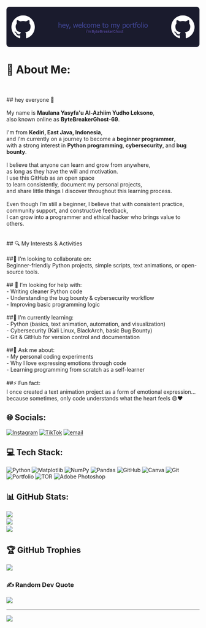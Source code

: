 ![ByteBreakerGhost](img/github-header-image.png)

# 💫 About Me:
<br><br>## hey everyone 👋<br><br>My name is **Maulana Yasyfa'u Al-Azhiim Yudho Leksono**,  <br>also known online as **ByteBreakerGhost-69**.<br><br>I'm from **Kediri, East Java, Indonesia**,  <br>and I'm currently on a journey to become a **beginner programmer**,  <br>with a strong interest in **Python programming**, **cybersecurity**, and **bug bounty**.<br><br>I believe that anyone can learn and grow from anywhere,  <br>as long as they have the will and motivation.  <br>I use this GitHub as an open space  <br>to learn consistently, document my personal projects,  <br>and share little things I discover throughout this learning process.<br><br>Even though I’m still a beginner, I believe that with consistent practice,  <br>community support, and constructive feedback,  <br>I can grow into a programmer and ethical hacker who brings value to others.<br><br><br> ## 🔍 My Interests & Activities<br><br>##👯 I’m looking to collaborate on:  <br>Beginner-friendly Python projects, simple scripts, text animations, or open-source tools.<br><br>## 🤝 I’m looking for help with:<br>- Writing cleaner Python code  <br>- Understanding the bug bounty & cybersecurity workflow  <br>- Improving basic programming logic<br><br>##🌱 I’m currently learning:<br>- Python (basics, text animation, automation, and visualization)  <br>- Cybersecurity (Kali Linux, BlackArch, basic Bug Bounty)  <br>- Git & GitHub for version control and documentation<br><br>##💬 Ask me about:  <br>- My personal coding experiments  <br>- Why I love expressing emotions through code  <br>- Learning programming from scratch as a self-learner<br><br>##⚡ Fun fact:<br>I once created a text animation project as a form of emotional expression...  <br>because sometimes, only code understands what the heart feels 😄❤️


## 🌐 Socials:
[![Instagram](https://img.shields.io/badge/Instagram-%23E4405F.svg?logo=Instagram&logoColor=white)](https://instagram.com/https://instagram.com/bytebreaker07) [![TikTok](https://img.shields.io/badge/TikTok-%23000000.svg?logo=TikTok&logoColor=white)](https://tiktok.com/@https://www.tiktok.com/@bytebreakerghost) [![email](https://img.shields.io/badge/Email-D14836?logo=gmail&logoColor=white)](mailto:yasyfinance.9@gmail.com) 

## 💻 Tech Stack:
![Python](https://img.shields.io/badge/python-3670A0?style=for-the-badge&logo=python&logoColor=ffdd54) ![Matplotlib](https://img.shields.io/badge/Matplotlib-%23ffffff.svg?style=for-the-badge&logo=Matplotlib&logoColor=black) ![NumPy](https://img.shields.io/badge/numpy-%23013243.svg?style=for-the-badge&logo=numpy&logoColor=white) ![Pandas](https://img.shields.io/badge/pandas-%23150458.svg?style=for-the-badge&logo=pandas&logoColor=white) ![GitHub](https://img.shields.io/badge/github-%23121011.svg?style=for-the-badge&logo=github&logoColor=white) ![Canva](https://img.shields.io/badge/Canva-%2300C4CC.svg?style=for-the-badge&logo=Canva&logoColor=white) ![Git](https://img.shields.io/badge/git-%23F05033.svg?style=for-the-badge&logo=git&logoColor=white) ![Portfolio](https://img.shields.io/badge/Portfolio-%23000000.svg?style=for-the-badge&logo=firefox&logoColor=#FF7139) ![TOR](https://img.shields.io/badge/tor-%237E4798.svg?style=for-the-badge&logo=tor-project&logoColor=white) ![Adobe Photoshop](https://img.shields.io/badge/adobe%20photoshop-%2331A8FF.svg?style=for-the-badge&logo=adobe%20photoshop&logoColor=white)
## 📊 GitHub Stats:
![](https://github-readme-stats.vercel.app/api?username=ByteBreakerGhost-69&theme=tokyonight&hide_border=true&include_all_commits=true&count_private=false)<br/>
![](https://nirzak-streak-stats.vercel.app/?user=ByteBreakerGhost-69&theme=tokyonight&hide_border=true)<br/>
![](https://github-readme-stats.vercel.app/api/top-langs/?username=ByteBreakerGhost-69&theme=tokyonight&hide_border=true&include_all_commits=true&count_private=false&layout=compact)

## 🏆 GitHub Trophies
![](https://github-profile-trophy.vercel.app/?username=ByteBreakerGhost-69&theme=merko&no-frame=false&no-bg=true&margin-w=4)

### ✍️ Random Dev Quote
![](https://quotes-github-readme.vercel.app/api?type=horizontal&theme=merko)

---
[![](https://visitcount.itsvg.in/api?id=ByteBreakerGhost-69&icon=0&color=8)](https://visitcount.itsvg.in)

<!-- Proudly created with GPRM ( https://gprm.itsvg.in ) -->

